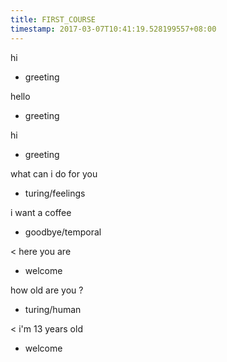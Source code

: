 ```yaml
---
title: FIRST_COURSE
timestamp: 2017-03-07T10:41:19.528199557+08:00
---
```


hi
* greeting

hello
* greeting

hi
* greeting

what can i do for you
* turing/feelings

i want a coffee
* goodbye/temporal

< here you are
* welcome

how old are you ?
* turing/human

< i'm 13 years old
* welcome

